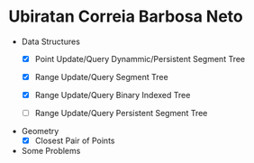 # Ubiratan Correia Barbosa Neto

* Data Structures
	* [x] Point Update/Query Dynammic/Persistent Segment Tree
	* [x] Range Update/Query Segment Tree
	* [x] Range Update/Query Binary Indexed Tree
	* [ ] Range Update/Query Persistent Segment Tree
	
	
*  Geometry
	* [x] Closest Pair of Points

* Some Problems
	
